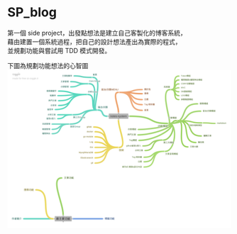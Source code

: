 # SP_blog
第一個 side project，出發點想法是建立自己客製化的博客系統，
<br />
藉由建置一個系統過程，把自己的設計想法產出為實際的程式，
<br />
並規劃功能與嘗試用 TDD 模式開發。

下圖為規劃功能想法的心智圖
![SP_blog_心智圖](SP_blog_心智圖.png)